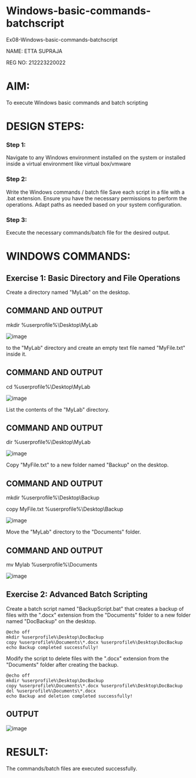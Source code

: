 # Windows-basic-commands-batchscript
Ex08-Windows-basic-commands-batchscript

NAME: ETTA SUPRAJA

REG NO: 212223220022

# AIM:
To execute Windows basic commands and batch scripting

# DESIGN STEPS:

### Step 1:

Navigate to any Windows environment installed on the system or installed inside a virtual environment like virtual box/vmware 

### Step 2:

Write the Windows commands / batch file
Save each script in a file with a .bat extension.
Ensure you have the necessary permissions to perform the operations.
Adapt paths as needed based on your system configuration.
### Step 3:

Execute the necessary commands/batch file for the desired output. 




# WINDOWS COMMANDS:
## Exercise 1: Basic Directory and File Operations
Create a directory named "MyLab" on the desktop.


## COMMAND AND OUTPUT

mkdir %userprofile%\Desktop\MyLab

![image](https://github.com/user-attachments/assets/68c97c9b-d1aa-4326-b7c0-c64b5b86391f)

to the "MyLab" directory and create an empty text file named "MyFile.txt" inside it.

## COMMAND AND OUTPUT

cd %userprofile%\Desktop\MyLab

![image](https://github.com/user-attachments/assets/e46cf3c5-95c4-4ad9-af79-7b57d5964ae9)

List the contents of the "MyLab" directory.


## COMMAND AND OUTPUT
dir %userprofile%\Desktop\MyLab

![image](https://github.com/user-attachments/assets/a46961a6-5ad7-4bdf-b7bb-3083872b8c6b)


Copy "MyFile.txt" to a new folder named "Backup" on the desktop.

## COMMAND AND OUTPUT

mkdir %userprofile%\Desktop\Backup

copy MyFile.txt %userprofile%\Desktop\Backup

![image](https://github.com/user-attachments/assets/a32cb113-a40b-4aae-809c-637c93cff1e0)

Move the "MyLab" directory to the "Documents" folder.

## COMMAND AND OUTPUT
mv Mylab %userprofile%\Documents

![image](https://github.com/user-attachments/assets/b5b12763-2151-40f2-a01e-c0186a2bb447)



## Exercise 2: Advanced Batch Scripting
Create a batch script named "BackupScript.bat" that creates a backup of files with the ".docx" extension from the "Documents" folder to a new folder named "DocBackup" on the desktop.

```
@echo off
mkdir %userprofile%\Desktop\DocBackup
copy %userprofile%\Documents\*.docx %userprofile%\Desktop\DocBackup
echo Backup completed successfully!
```
Modify the script to delete files with the ".docx" extension from the "Documents" folder after creating the backup.

```
@echo off
mkdir %userprofile%\Desktop\DocBackup
copy %userprofile%\Documents\*.docx %userprofile%\Desktop\DocBackup
del %userprofile%\Documents\*.docx
echo Backup and deletion completed successfully!
```



## OUTPUT

![image](https://github.com/user-attachments/assets/7506f9eb-25b3-436d-9fa0-987db6c7055f)




# RESULT:
The commands/batch files are executed successfully.

